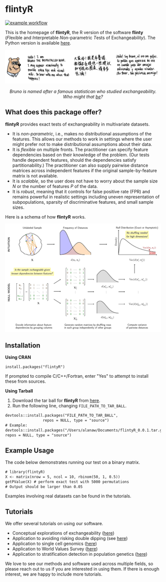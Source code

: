 # **flintyR** 

<!-- badges: start -->
[![example workflow](https://github.com/alanaw1/flintyR/actions/workflows/pkgdown.yaml/badge.svg)](https://github.com/alanaw1/flintyR/actions/workflows/pkgdown.yaml)
<!-- badges: end -->

This is the homepage of **flintyR**, the R version of the software **flinty** (*Fl*exible and *I*nterpretable *N*on-parametric *T*ests of Exchangeabilit*y*). The Python version is available [here](https://songlab-cal.github.io/flinty). 

![Bruno appears](bruno_intro.png)
<p align="center">
<i>
Bruno is named after a famous statistican who studied exchangeability. Who might that <a href="http://www.brunodefinetti.it/">be</a>?
</i>
</p>

## **What does this package offer?**

**flintyR** provides exact tests of exchangeability in multivariate datasets. 

- It is *non-parametric*, i.e., makes no distributional assumptions of the features. This allows our methods to work in settings where the user might prefer not to make distributional assumptions about their data.   
- It is *flexible* on multiple fronts. The practitioner can specify feature dependencies based on their knowledge of the problem. (Our tests handle dependent features, should the dependencies satisfy partitionability.) The practitioner can also supply pairwise distance matrices across independent features if the original sample-by-feature matrix is not available.  
- It is *scalable*, so the user does not have to worry about the sample size $N$ or the number of features $P$ of the data. 
- It is *robust*, meaning that it controls for false positive rate (FPR) and remains powerful in realistic settings including uneven representation of subpopulations, sparsity of discriminative features, and small sample sizes.   

Here is a schema of how **flintyR** works.

![Schema](standalone_6.jpg)

## **Installation**

**Using CRAN**

```
install.packages("flintyR")
```

If prompted to compile C/C++/Fortran, enter "Yes" to attempt to install these from sources. 

**Using Tarball**

1. Download the tar ball for **flintyR** from [here](https://github.com/songlab-cal/flinty/tree/main/software/R).
2. Run the following line, changing `FILE_PATH_TO_TAR_BALL`. 

```
devtools::install.packages("FILE_PATH_TO_TAR_BALL",
                 repos = NULL, type = "source")
# Example: devtools::install.packages("/Users/alanaw/Documents/flintyR_0.0.1.tar.gz", repos = NULL, type = "source")
```

## **Example Usage**

The code below demonstrates running our test on a binary matrix. 

```
# library(flintyR)
X <- matrix(nrow = 5, ncol = 10, rbinom(50, 1, 0.5))
getPValue(X) # perform exact test with 5000 permutations
# Output should be larger than 0.05
```

Examples involving real datasets can be found in the tutorials.

## **Tutorials**

We offer several tutorials on using our software.

- Conceptual explorations of exchangeability ([here](https://alanaw1.github.io/flintyR/articles/ex_vs_hom.html))
- Application to avoiding risking double dipping (see [here](https://alanaw1.github.io/flintyR/articles/intro.html))
- Application to single cell genomics ([here](https://alanaw1.github.io/flintyR/articles/single-cell-atac-seq.html))
- Application to World Values Survey ([here](https://alanaw1.github.io/flintyR/articles/wvs.html))
- Application to stratification detection in population genetics ([here](https://alanaw1.github.io/flintyR/articles/pop_strat.html))

We love to see our methods and software used across multiple fields, so please reach out to us if you are interested in using them. If there is enough interest, we are happy to include more tutorials.    
